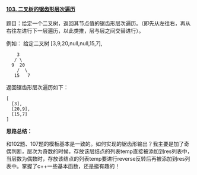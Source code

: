 #### [103. 二叉树的锯齿形层次遍历](https://leetcode-cn.com/problems/binary-tree-zigzag-level-order-traversal/)

题目：给定一个二叉树，返回其节点值的锯齿形层次遍历。（即先从左往右，再从右往左进行下一层遍历，以此类推，层与层之间交替进行）。

例如：
给定二叉树 [3,9,20,null,null,15,7],



```
    3
   / \
  9  20
    /  \
   15   7
```

返回锯齿形层次遍历如下：

```
[
  [3],
  [20,9],
  [15,7]
]
```



**思路总结：**

和102题、107题的模板基本是一致的。如何实现的锯齿形输出？我主要是加了奇偶判断，层次为奇数的时候，存放该层结点的列表temp直接被添加到res列表中，当层数为偶数时，存放该结点的列表temp要进行reverse反转后再被添加到res列表中。掌握了c++一些基本函数，还是挺有趣的！